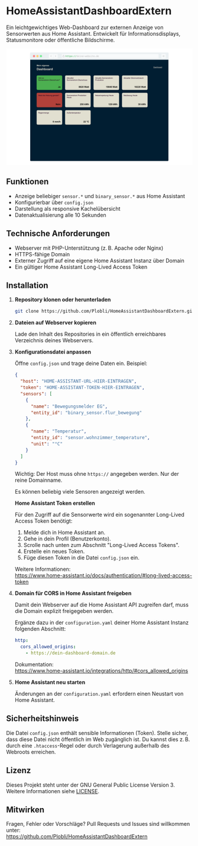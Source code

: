 # HomeAssistantDashboardExtern

Ein leichtgewichtiges Web-Dashboard zur externen Anzeige von Sensorwerten aus Home Assistant. Entwickelt für Informationsdisplays, Statusmonitore oder öffentliche Bildschirme.

![screenshot-website](https://github.com/Plobli/HomeAssistantDashboardExtern/blob/main/screenshot.png)

## Funktionen

- Anzeige beliebiger `sensor.*` und `binary_sensor.*` aus Home Assistant
- Konfigurierbar über `config.json`
- Darstellung als responsive Kachelübersicht
- Datenaktualisierung alle 10 Sekunden

## Technische Anforderungen

- Webserver mit PHP-Unterstützung (z. B. Apache oder Nginx)
- HTTPS-fähige Domain
- Externer Zugriff auf eine eigene Home Assistant Instanz über Domain
- Ein gültiger Home Assistant Long-Lived Access Token

## Installation

1. **Repository klonen oder herunterladen**

   ```bash
   git clone https://github.com/Plobli/HomeAssistantDashboardExtern.git
   ```

2. **Dateien auf Webserver kopieren**

   Lade den Inhalt des Repositories in ein öffentlich erreichbares Verzeichnis deines Webservers.

3. **Konfigurationsdatei anpassen**

   Öffne `config.json` und trage deine Daten ein. Beispiel:

   ```json
   {
     "host": "HOME-ASSISTANT-URL-HIER-EINTRAGEN",
     "token": "HOME-ASSISTANT-TOKEN-HIER-EINTRAGEN",
     "sensors": [
       {
         "name": "Bewegungsmelder EG",
         "entity_id": "binary_sensor.flur_bewegung"
       },
       {
         "name": "Temperatur",
         "entity_id": "sensor.wohnzimmer_temperature",
         "unit": "°C"
       }
     ]
   }
   ```
   Wichtig: Der Host muss ohne `https://` angegeben werden. Nur der reine Domainname.

   Es können beliebig viele Sensoren angezeigt werden.

   **Home Assistant Token erstellen**

   Für den Zugriff auf die Sensorwerte wird ein sogenannter Long-Lived Access Token benötigt:
   
   1. Melde dich in Home Assistant an.
   2. Gehe in dein Profil (Benutzerkonto).
   3. Scrolle nach unten zum Abschnitt "Long-Lived Access Tokens".
   4. Erstelle ein neues Token.
   5. Füge diesen Token in die Datei `config.json` ein.
   
   Weitere Informationen:  
   https://www.home-assistant.io/docs/authentication/#long-lived-access-token

5. **Domain für CORS in Home Assistant freigeben**

   Damit dein Webserver auf die Home Assistant API zugreifen darf, muss die Domain explizit freigegeben werden.

   Ergänze dazu in der `configuration.yaml` deiner Home Assistant Instanz folgenden Abschnitt:

   ```yaml
   http:
     cors_allowed_origins:
       - https://dein-dashboard-domain.de
   ```

   Dokumentation:  
   https://www.home-assistant.io/integrations/http/#cors_allowed_origins

6. **Home Assistant neu starten**

   Änderungen an der `configuration.yaml` erfordern einen Neustart von Home Assistant.

## Sicherheitshinweis

Die Datei `config.json` enthält sensible Informationen (Token). Stelle sicher, dass diese Datei nicht öffentlich im Web zugänglich ist. Du kannst dies z. B. durch eine `.htaccess`-Regel oder durch Verlagerung außerhalb des Webroots erreichen.

## Lizenz

Dieses Projekt steht unter der GNU General Public License Version 3. Weitere Informationen siehe [LICENSE](LICENSE).

## Mitwirken

Fragen, Fehler oder Vorschläge? Pull Requests und Issues sind willkommen unter:  
https://github.com/Plobli/HomeAssistantDashboardExtern
